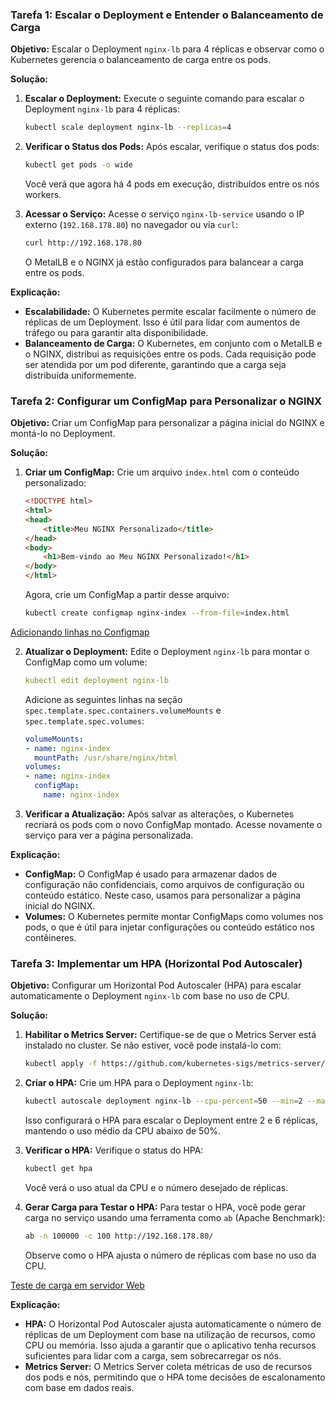 ### Tarefa 1: Escalar o Deployment e Entender o Balanceamento de Carga

**Objetivo:** Escalar o Deployment `nginx-lb` para 4 réplicas e observar como o Kubernetes gerencia o balanceamento de carga entre os pods.

**Solução:**

1. **Escalar o Deployment:**
   Execute o seguinte comando para escalar o Deployment `nginx-lb` para 4 réplicas:
   ```bash
   kubectl scale deployment nginx-lb --replicas=4
   ```

2. **Verificar o Status dos Pods:**
   Após escalar, verifique o status dos pods:
   ```bash
   kubectl get pods -o wide
   ```
   Você verá que agora há 4 pods em execução, distribuídos entre os nós workers.

3. **Acessar o Serviço:**
   Acesse o serviço `nginx-lb-service` usando o IP externo (`192.168.178.80`) no navegador ou via `curl`:
   ```bash
   curl http://192.168.178.80
   ```
   O MetalLB e o NGINX já estão configurados para balancear a carga entre os pods.

**Explicação:**
- **Escalabilidade:** O Kubernetes permite escalar facilmente o número de réplicas de um Deployment. Isso é útil para lidar com aumentos de tráfego ou para garantir alta disponibilidade.
- **Balanceamento de Carga:** O Kubernetes, em conjunto com o MetalLB e o NGINX, distribui as requisições entre os pods. Cada requisição pode ser atendida por um pod diferente, garantindo que a carga seja distribuída uniformemente.

### Tarefa 2: Configurar um ConfigMap para Personalizar o NGINX

**Objetivo:** Criar um ConfigMap para personalizar a página inicial do NGINX e montá-lo no Deployment.

**Solução:**

1. **Criar um ConfigMap:**
   Crie um arquivo `index.html` com o conteúdo personalizado:
   ```html
   <!DOCTYPE html>
   <html>
   <head>
       <title>Meu NGINX Personalizado</title>
   </head>
   <body>
       <h1>Bem-vindo ao Meu NGINX Personalizado!</h1>
   </body>
   </html>
   ```
   Agora, crie um ConfigMap a partir desse arquivo:
   ```bash
   kubectl create configmap nginx-index --from-file=index.html
   ```

[Adicionando linhas no Configmap](Kubernetes%20LAB%20-%20Como%20adicionar%20linhas%20no%20ConfigMap.md)

2. **Atualizar o Deployment:**
   Edite o Deployment `nginx-lb` para montar o ConfigMap como um volume:
   ```yaml
   kubectl edit deployment nginx-lb
   ```
   Adicione as seguintes linhas na seção `spec.template.spec.containers.volumeMounts` e `spec.template.spec.volumes`:
   ```yaml
   volumeMounts:
   - name: nginx-index
     mountPath: /usr/share/nginx/html
   volumes:
   - name: nginx-index
     configMap:
       name: nginx-index
   ```

3. **Verificar a Atualização:**
   Após salvar as alterações, o Kubernetes recriará os pods com o novo ConfigMap montado. Acesse novamente o serviço para ver a página personalizada.

**Explicação:**
- **ConfigMap:** O ConfigMap é usado para armazenar dados de configuração não confidenciais, como arquivos de configuração ou conteúdo estático. Neste caso, usamos para personalizar a página inicial do NGINX.
- **Volumes:** O Kubernetes permite montar ConfigMaps como volumes nos pods, o que é útil para injetar configurações ou conteúdo estático nos contêineres.

### Tarefa 3: Implementar um HPA (Horizontal Pod Autoscaler)

**Objetivo:** Configurar um Horizontal Pod Autoscaler (HPA) para escalar automaticamente o Deployment `nginx-lb` com base no uso de CPU.

**Solução:**

1. **Habilitar o Metrics Server:**
   Certifique-se de que o Metrics Server está instalado no cluster. Se não estiver, você pode instalá-lo com:
   ```bash
   kubectl apply -f https://github.com/kubernetes-sigs/metrics-server/releases/latest/download/components.yaml
   ```

2. **Criar o HPA:**
   Crie um HPA para o Deployment `nginx-lb`:
   ```bash
   kubectl autoscale deployment nginx-lb --cpu-percent=50 --min=2 --max=6
   ```
   Isso configurará o HPA para escalar o Deployment entre 2 e 6 réplicas, mantendo o uso médio da CPU abaixo de 50%.

3. **Verificar o HPA:**
   Verifique o status do HPA:
   ```bash
   kubectl get hpa
   ```
   Você verá o uso atual da CPU e o número desejado de réplicas.

4. **Gerar Carga para Testar o HPA:**
   Para testar o HPA, você pode gerar carga no serviço usando uma ferramenta como `ab` (Apache Benchmark):
   ```bash
   ab -n 100000 -c 100 http://192.168.178.80/
   ```
   Observe como o HPA ajusta o número de réplicas com base no uso da CPU.
   
[Teste de carga em servidor Web](Kubernetes%20LAB%20-%20Teste%20de%20carga%20em%20servidor%20Web.md)

**Explicação:**
- **HPA:** O Horizontal Pod Autoscaler ajusta automaticamente o número de réplicas de um Deployment com base na utilização de recursos, como CPU ou memória. Isso ajuda a garantir que o aplicativo tenha recursos suficientes para lidar com a carga, sem sobrecarregar os nós.
- **Metrics Server:** O Metrics Server coleta métricas de uso de recursos dos pods e nós, permitindo que o HPA tome decisões de escalonamento com base em dados reais.
